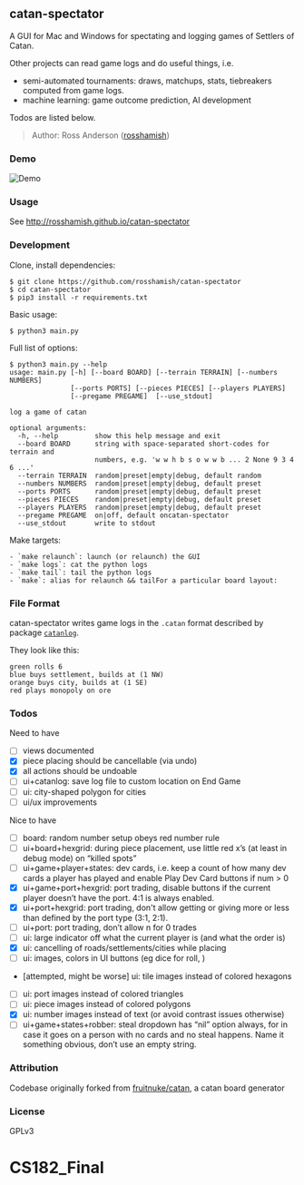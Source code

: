 catan-spectator
---------------

A GUI for Mac and Windows for spectating and logging games of Settlers of Catan.

Other projects can read game logs and do useful things, i.e.

* semi-automated tournaments: draws, matchups, stats, tiebreakers computed from game logs.
* machine learning: game outcome prediction, AI development

Todos are listed below.

> Author: Ross Anderson ([rosshamish](https://github.com/rosshamish))

### Demo
![Demo](/doc/gifs/v0.1.3-demo.mov.gif)

### Usage

See http://rosshamish.github.io/catan-spectator

### Development

Clone, install dependencies:
```
$ git clone https://github.com/rosshamish/catan-spectator
$ cd catan-spectator
$ pip3 install -r requirements.txt
```

Basic usage:
```
$ python3 main.py
```

Full list of options:
```
$ python3 main.py --help
usage: main.py [-h] [--board BOARD] [--terrain TERRAIN] [--numbers NUMBERS]
               [--ports PORTS] [--pieces PIECES] [--players PLAYERS]
               [--pregame PREGAME]  [--use_stdout]

log a game of catan

optional arguments:
  -h, --help         show this help message and exit
  --board BOARD      string with space-separated short-codes for terrain and
                     numbers, e.g. 'w w h b s o w w b ... 2 None 9 3 4 6 ...'
  --terrain TERRAIN  random|preset|empty|debug, default random
  --numbers NUMBERS  random|preset|empty|debug, default preset
  --ports PORTS      random|preset|empty|debug, default preset
  --pieces PIECES    random|preset|empty|debug, default preset
  --players PLAYERS  random|preset|empty|debug, default preset
  --pregame PREGAME  on|off, default oncatan-spectator
  --use_stdout       write to stdout
```

Make targets:
```
- `make relaunch`: launch (or relaunch) the GUI
- `make logs`: cat the python logs
- `make tail`: tail the python logs
- `make`: alias for relaunch && tailFor a particular board layout:
```

### File Format

<!-- remember to update this section in sync with "File Format" in github.com/rosshamish/catan-py/README.md -->

catan-spectator writes game logs in the `.catan` format described by package [`catanlog`](https://github.com/rosshamish/catanlog).

They look like this:

```
green rolls 6
blue buys settlement, builds at (1 NW)
orange buys city, builds at (1 SE)
red plays monopoly on ore
```

### Todos

Need to have
- [ ] views documented
- [x] piece placing should be cancellable (via undo)
- [x] all actions should be undoable
- [ ] ui+catanlog: save log file to custom location on End Game
- [ ] ui: city-shaped polygon for cities
- [ ] ui/ux improvements

Nice to have
- [ ] board: random number setup obeys red number rule
- [ ] ui+board+hexgrid: during piece placement, use little red x’s (at least in debug mode) on “killed spots”
- [ ] ui+game+player+states: dev cards, i.e. keep a count of how many dev cards a player has played and enable Play Dev Card buttons if num > 0
- [x] ui+game+port+hexgrid: port trading, disable buttons if the current player doesn’t have the port. 4:1 is always enabled.
- [x] ui+port+hexgrid: port trading, don't allow getting or giving more or less than defined by the port type (3:1, 2:1).
- [ ] ui+port: port trading, don’t allow n for 0 trades
- [ ] ui: large indicator off what the current player is (and what the order is)
- [x] ui: cancelling of roads/settlements/cities while placing
- [ ] ui: images, colors in UI buttons (eg dice for roll, )
- [attempted, might be worse] ui: tile images instead of colored hexagons
- [ ] ui: port images instead of colored triangles
- [ ] ui: piece images instead of colored polygons
- [x] ui: number images instead of text (or avoid contrast issues otherwise)
- [ ] ui+game+states+robber: steal dropdown has “nil” option always, for in case it goes on a person with no cards and no steal happens. Name it something obvious, don’t use an empty string.

### Attribution

Codebase originally forked from [fruitnuke/catan](https://github.com/fruitnuke/catan), a catan board generator

### License

GPLv3
# CS182_Final
